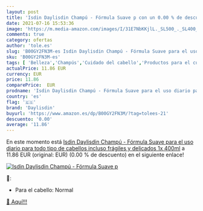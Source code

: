 ```yaml
---
layout: post
title: 'Isdin Daylisdin Champú - Fórmula Suave p con un 0.00 % de descuento'
date: 2021-07-16 15:53:36
image: 'https://m.media-amazon.com/images/I/31E7NbKKjlL._SL500_._SL400_.jpg'
comments: true
category: ofertas
author: 'tole.es'
slug: 'B00GY2FN3M-es Isdin Daylisdin Champú - Fórmula Suave para el uso diario...'
sku: 'B00GY2FN3M-es'
tags: [ 'Belleza','Champús','Cuidado del cabello','Productos para el cuidado del cabello','champú','daylisdin', ]
actualPrice: 11.86 EUR
currency: EUR
price: 11.86
comparePrice:  EUR
prodname: 'Isdin Daylisdin Champú - Fórmula Suave para el uso diario para todo tipo de cabellos  incluso frágiles y delicados 1x 400ml'
country: 'es'
flag: '🇪🇸'
brand: 'Daylisdin'
buyurl: 'https://www.amazon.es/dp/B00GY2FN3M/?tag=tolees-21'
descuento: '0.00'
average: '11.86'
---
```


En este momento está [Isdin Daylisdin Champú - Fórmula Suave para el uso diario para todo tipo de cabellos  incluso frágiles y delicados 1x 400ml](https://www.amazon.es/dp/B00GY2FN3M/?tag=tolees-21) a 11.86 EUR (original:  EUR) (0.00 %  de descuento) en el siguiente enlace!

[![Isdin Daylisdin Champú - Fórmula Suave p](https://m.media-amazon.com/images/I/31E7NbKKjlL._SL500_._SL400_.jpg)](https://www.amazon.es/dp/B00GY2FN3M/?tag=tolees-21)

🔎:

- Para el cabello: Normal

[🛒 Aquí!!!](https://www.amazon.es/dp/B00GY2FN3M/?tag=tolees-21)
